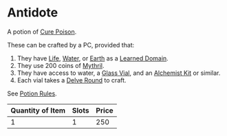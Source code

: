 # Antidote

A potion of [Cure Poison](../../../Magic/Spells/Spells%20by%20Level/Level%201/Cure%20Poison.md).

These can be crafted by a PC, provided that:

1. They have [Life](../../../Magic/Spells/Spell%20Domains/Life.md), [Water](../../../Magic/Spells/Spell%20Domains/Water.md), or [Earth](../../../Magic/Spells/Spell%20Domains/Earth.md) as a [Learned Domain](../../../Magic/Spellcasting/Spell%20Learning/Learned%20Domains.md).
2. They use 200 coins of [Mythril](../../../Magic/Spellcasting/Mythril.md).
3. They have access to water, a [Glass Vial](../10%20Coins/Glass%20Vial.md), and an [Alchemist Kit](../50%20Coins/Alchemist%20Kit.md) or similar.
4. Each vial takes a [Delve Round](../../../Game%20Procedures/Core%20Procedures/Round.md#Delve%20Round) to craft.

See [Potion Rules](../../../Magic/Crafting/Potion%20Rules.md).

| Quantity of Item |  Slots | Price |
| ---------------- | ------ | ----- |
| 1                | 1      | 250   |
